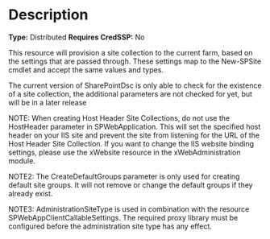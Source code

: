 # Description

**Type:** Distributed
**Requires CredSSP:** No

This resource will provision a site collection to the current farm, based on
the settings that are passed through. These settings map to the New-SPSite
cmdlet and accept the same values and types.

The current version of SharePointDsc is only able to check for the existence
of a site collection, the additional parameters are not checked for yet, but
will be in a later release

NOTE:
When creating Host Header Site Collections, do not use the HostHeader
parameter in SPWebApplication. This will set the specified host header on your
IIS site and prevent the site from listening for the URL of the Host Header
Site Collection.
If you want to change the IIS website binding settings, please use the xWebsite
resource in the xWebAdministration module.

NOTE2:
The CreateDefaultGroups parameter is only used for creating default site
groups. It will not remove or change the default groups if they already exist.

NOTE3:
AdministrationSiteType is used in combination with the resource
SPWebAppClientCallableSettings. The required proxy library must be configured
before the administration site type has any effect.
  
